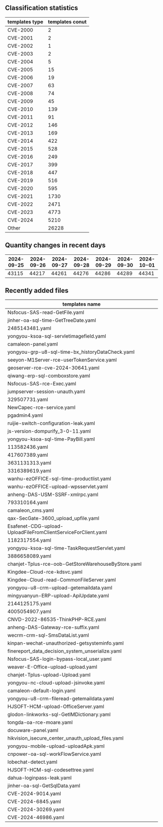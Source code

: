 ## Classification statistics
| templates type | templates conut | 
| --- | --- |
| CVE-2000 | 2 |
| CVE-2001 | 2 |
| CVE-2002 | 1 |
| CVE-2003 | 2 |
| CVE-2004 | 5 |
| CVE-2005 | 15 |
| CVE-2006 | 19 |
| CVE-2007 | 63 |
| CVE-2008 | 74 |
| CVE-2009 | 45 |
| CVE-2010 | 139 |
| CVE-2011 | 91 |
| CVE-2012 | 146 |
| CVE-2013 | 169 |
| CVE-2014 | 422 |
| CVE-2015 | 528 |
| CVE-2016 | 249 |
| CVE-2017 | 399 |
| CVE-2018 | 447 |
| CVE-2019 | 516 |
| CVE-2020 | 595 |
| CVE-2021 | 1730 |
| CVE-2022 | 2471 |
| CVE-2023 | 4773 |
| CVE-2024 | 5210 |
| Other | 26228 |
## Quantity changes in recent days
|2024-09-25 | 2024-09-26 | 2024-09-27 | 2024-09-28 | 2024-09-29 | 2024-09-30 | 2024-10-01|
|--- | ------ | ------ | ------ | ------ | ------ | ---|
|43115 | 44217 | 44261 | 44276 | 44286 | 44289 | 44341|
## Recently added files
| templates name | 
| --- |
| Nsfocus-SAS-read-GetFile.yaml |
| jinher-oa-sql-time-GetTreeDate.yaml |
| 2485143481.yaml |
| yongyou-ksoa-sql-servletimagefield.yaml |
| camaleon-panel.yaml |
| yongyou-grp-u8-sql-time-bx_historyDataCheck.yaml |
| seeyon-M1Server-rce-userTokenService.yaml |
| geoserver-rce-cve-2024-30641.yaml |
| qiwang-erp-sql-comboxstore.yaml |
| Nsfocus-SAS-rce-Exec.yaml |
| jumpserver-session-unauth.yaml |
| 329507731.yaml |
| NewCapec-rce-service.yaml |
| pgadmin4.yaml |
| ruijie-switch-configuration-leak.yaml |
| js-version-dompurify_3-0-11.yaml |
| yongyou-ksoa-sql-time-PayBill.yaml |
| 113582436.yaml |
| 417607389.yaml |
| 3631131313.yaml |
| 3316389619.yaml |
| wanhu-ezOFFICE-sql-time-productlist.yaml |
| wanhu-ezOFFICE-upload-wpsservlet.yaml |
| anheng-DAS-USM-SSRF-xmlrpc.yaml |
| 793310164.yaml |
| camaleon_cms.yaml |
| qax-SecGate-3600_upload_upfile.yaml |
| Esafenet-CDG-upload-UploadFileFromClientServiceForClient.yaml |
| 1182317554.yaml |
| yongyou-ksoa-sql-time-TaskRequestServlet.yaml |
| 3886658089.yaml |
| chanjet-Tplus-rce-oob-GetStoreWarehouseByStore.yaml |
| Kingdee-Cloud-rce-kdsvc.yaml |
| Kingdee-Cloud-read-CommonFileServer.yaml |
| yongyou-u8-crm-upload-getemaildata.yaml |
| mingyuanyun-ERP-upload-ApiUpdate.yaml |
| 2144125175.yaml |
| 4005054907.yaml |
| CNVD-2022-86535-ThinkPHP-RCE.yaml |
| anheng-DAS-Gateway-rce-suffix.yaml |
| wecrm-crm-sql-SmsDataList.yaml |
| kinpan-wechat-unauthorized-getsysteminfo.yaml |
| finereport_data_decision_system_unserialize.yaml |
| Nsfocus-SAS-login-bypass-local_user.yaml |
| weaver-E-Office-upload-upload.yaml |
| chanjet-Tplus-upload-Upload.yaml |
| yongyou-nc-cloud-upload-jsinvoke.yaml |
| camaleon-default-login.yaml |
| yongyou-u8-crm-fileread-getemaildata.yaml |
| HJSOFT-HCM-upload-OfficeServer.yaml |
| glodon-linkworks-sql-GetIMDictionary.yaml |
| tongda-oa-rce-moare.yaml |
| docuware-panel.yaml |
| hikvision_isecure_center_unauth_upload_files.yaml |
| yongyou-mobile-upload-uploadApk.yaml |
| cnpower-oa-sql-workFlowService.yaml |
| lobechat-detect.yaml |
| HJSOFT-HCM-sql-codesettree.yaml |
| dahua-loginpass-leak.yaml |
| jinher-oa-sql-GetSqlData.yaml |
| CVE-2024-9014.yaml |
| CVE-2024-6845.yaml |
| CVE-2024-30269.yaml |
| CVE-2024-46986.yaml |
